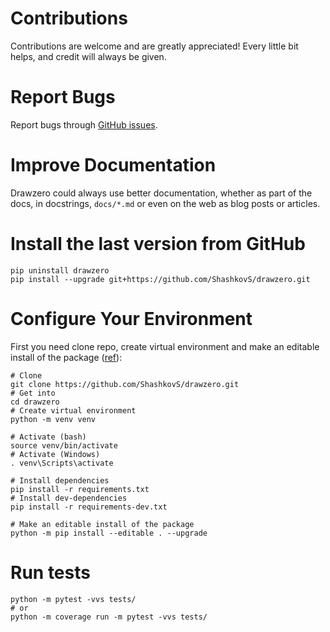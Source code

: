 # Contributions

Contributions are welcome and are greatly appreciated! Every little bit helps,
and credit will always be given.


# Report Bugs

Report bugs through [GitHub issues](https://github.com/ShashkovS/drawzero/issues).


# Improve Documentation

Drawzero could always use better documentation, whether as part of the docs, in docstrings, ``docs/*.md`` or even on the web as blog posts or
articles.

# Install the last version from GitHub 

```shell
pip uninstall drawzero
pip install --upgrade git+https://github.com/ShashkovS/drawzero.git
```

# Configure Your Environment

First you need clone repo, create virtual environment and make an editable install of the package ([ref](https://setuptools.pypa.io/en/latest/userguide/package_discovery.html#src-layout)):

```shell
# Clone
git clone https://github.com/ShashkovS/drawzero.git
# Get into
cd drawzero
# Create virtual environment
python -m venv venv

# Activate (bash)
source venv/bin/activate
# Activate (Windows)
. venv\Scripts\activate

# Install dependencies
pip install -r requirements.txt
# Install dev-dependencies
pip install -r requirements-dev.txt

# Make an editable install of the package
python -m pip install --editable . --upgrade
```




# Run tests

```shell
python -m pytest -vvs tests/
# or
python -m coverage run -m pytest -vvs tests/
```
